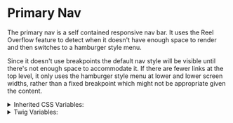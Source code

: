 <!-- This is the general documentation layout. Add or remove any sections as needed, but try to stay consistent across components. -->
# Primary Nav

The primary nav is a self contained responsive nav bar. It uses the Reel Overflow feature to detect when it doesn't have enough space to render and then switches to a hamburger style menu.

Since it doesn't use breakpoints the default nav style will be visible until there's not enough space to accommodate it. If there are fewer links at the top level, it only uses the hamburger style menu at lower and lower screen widths, rather than a fixed breakpoint which might not be appropriate given the content.

<details>
  <summary>Inherited CSS Variables:</summary>
  - `--burger-size`: (default: `var(--s2)`) Sets the size of the hamburger icon. This can be overridden on the `.primary-nav` element and set to any value in our Modular Scale.
  - `--color`: sets the menu link color.
</details>

<details>
  <summary>Twig Variables:</summary>
  ```
  links: [
    {
      text: "Navigation Link",
      is_current: true,
      id: "nav-section-one",
      url: "#",
    },
    {
      text: "Up To Seven",
      links: [
        {
          text: "Navigation link 1",
          url: "#",
        },
        ...
      ],
      section_link: {
        text: "Navigation link",
        url: "#",
      },
    },
    ...
  }
  ```
</details>
